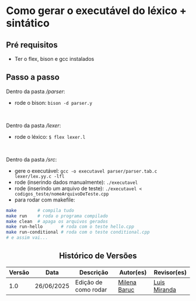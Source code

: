 # Como gerar o executável do léxico + sintático

## Pré requisitos

- Ter o flex, bison e gcc instalados

## Passo a passo

Dentro da pasta _/parser_:

- rode o bison: `bison -d parser.y`

<br>

Dentro da pasta _/lexer_:


- rode o léxico: `$ flex lexer.l`

<br>

Dentro da pasta _/src_:

- gere o executável: `gcc -o executavel parser/parser.tab.c lexer/lex.yy.c -lfl`
- rode (inserindo dados manualmente): `./executavel`
- rode (inserindo um arquivo de teste): `./executavel < codigos_teste/nomeArquivoDeTeste.cpp`
- para rodar com makefile: 
```bash
make        # compila tudo
make run    # roda o programa compilado
make clean  # apaga os arquivos gerados
make run-hello       # roda com o teste hello.cpp
make run-conditional # roda com o teste conditional.cpp
# e assim vai...
```

<center>

## Histórico de Versões

| Versão |    Data    | Descrição                       | Autor(es)                                 | Revisor(es)                                         |
|--------|:----------:|---------------------------------|-------------------------------------------|-----------------------------------------------------|
| 1.0    | 26/06/2025 | Edição de como rodar | [Milena Baruc](https://github.com/MilenaBaruc) | [Luis Miranda](https://github.com/LuisMiranda10) |

</center>
